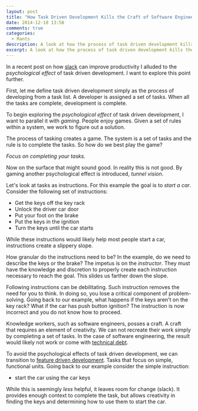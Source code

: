 ```yaml
---
layout: post
title: "How Task Driven Development Kills the Craft of Software Engineering"
date: 2014-12-18 13:58
comments: true
categories:
  - Rants
description: A look at how the process of task driven development kills the craft of software engineering.
excerpt: A look at how the process of task driven development kills the craft of software engineering.
---
```

In a recent post on how [slack](/2014/12/slack/) can improve productivity I alluded to the *psychological effect* of task driven development. I want to explore this point further.

First, let me define task driven development simply as the process of developing from a task list. A developer is assigned a set of tasks. When all the tasks are complete, development is complete.

To begin exploring the *psychological effect* of task driven development, I want to parallel it with *gaming*. People enjoy games. Given a set of rules within a system, we work to figure out a solution.

The process of tasking creates a game. The system is a set of tasks and the rule is to complete the tasks. So how do we best play the game?

*Focus on completing your tasks.*

Now on the surface that might sound good. In reality this is not good. By gaming another psychological effect is introduced, *tunnel vision*.

Let's look at tasks as instructions. For this example the goal is to *start a car*. Consider the following set of instructions:

- Get the keys off the key rack
- Unlock the driver car door
- Put your foot on the brake
- Put the keys in the ignition
- Turn the keys until the car starts

While these instructions would likely help most people start a car, instructions create a slippery slope.

How granular do the instructions need to be? In the example, do we need to describe the keys or the brake? The impetus is on the *instructor*. They must have the knowledge and discretion to properly create each instruction necessary to reach the goal. This slides us farther down the slope.

Following instructions can be debilitating. Such instruction removes the need for you to think. In doing so, you lose a critical component of problem-solving. Going back to our example, what happens if the keys aren't on the key rack? What if the car has push button ignition? The instruction is now incorrect and you do not know how to proceed.

Knowledge workers, such as software engineers, posses a craft. A craft that requires an element of creativity. We can not recreate their work simply by completing a set of tasks. In the case of software engineering, the result would likely not work or come with [technical debt](http://en.wikipedia.org/wiki/Technical_debt).

To avoid the psychological effects of task driven development, we can transition to [feature driven development](http://en.wikipedia.org/wiki/Feature-driven_development). Tasks that focus on simple, functional units. Going back to our example consider the simple instruction:

- start the car using the car keys

While this is seemingly *less* helpful, it leaves room for change (slack). It provides enough context to complete the task, but allows creativity in finding the keys and determining how to use them to start the car.
